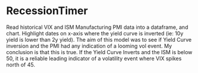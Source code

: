 # RecessionTimer
Read historical VIX and ISM Manufacturing PMI data into a dataframe, and chart. Highlight dates on x-axis where the yield curve is inverted (ie: 10y yield is lower than 2y yield). The aim of this model was to see if Yield Curve inversion and the PMI had any indication of a looming vol event. My conclusion is that this is true. If the Yield Curve Inverts and the ISM is below 50, it is a reliable leading indicator of a volatility event where VIX spikes north of 45. 
